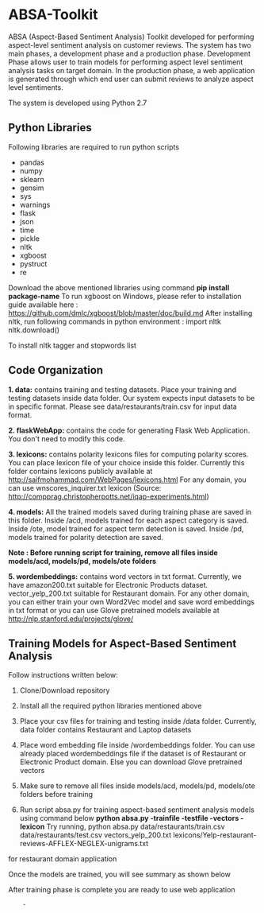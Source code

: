 # ABSA-Toolkit
ABSA (Aspect-Based Sentiment Analysis) Toolkit developed for performing aspect-level sentiment analysis on customer reviews. The system has two main phases, a development phase and a production phase. Development Phase allows user to train models for performing aspect level sentiment analysis tasks on target domain. In the production phase, a web application is generated through which end user can submit reviews to analyze aspect level sentiments.

The system is developed using Python 2.7

## Python Libraries
Following libraries are required to run python scripts
- pandas
- numpy
- sklearn
- gensim
- sys
- warnings
- flask
- json
- time
- pickle
- nltk
- xgboost
- pystruct
- re

Download the above mentioned libraries using  command **pip install package-name**
To run xgboost on Windows, please refer to installation guide available here : https://github.com/dmlc/xgboost/blob/master/doc/build.md
After installing nltk, run following commands in python environment : 
import nltk
nltk.download()

To install nltk tagger and stopwords list
## Code Organization
**1. data:** contains training and testing datasets. Place your training and testing datasets inside data folder. Our system expects input datasets to be in specific format. Please see data/restaurants/train.csv for input data format.

**2. flaskWebApp:** contains the code for generating Flask Web Application. You don't need to modify this code.

**3. lexicons:** contains polarity lexicons files for computing polarity scores. You can place lexicon file of your choice inside this folder. Currently this folder contains lexicons publicly available at http://saifmohammad.com/WebPages/lexicons.html
For any domain, you can use  wnscores_inquirer.txt lexicon (Source: http://compprag.christopherpotts.net/iqap-experiments.html)

**4. models:** All the trained models saved during training phase are saved in this folder. Inside /acd, models trained for each aspect category is saved. Inside /ote, model trained for aspect term detection is saved. Inside /pd, models trained for polarity detection are saved.

**Note : Before running script for training, remove all files inside models/acd, models/pd, models/ote folders**

**5. wordembeddings:** contains word vectors in txt format. Currently, we have amazon200.txt suitable for Electronic Products dataset. vector_yelp_200.txt suitable for Restaurant domain. For any other domain, you can either train your own Word2Vec model and save word embeddings in txt format or you can use Glove pretrained models available at http://nlp.stanford.edu/projects/glove/

## Training Models for Aspect-Based Sentiment Analysis
Follow instructions written below:
1. Clone/Download repository
2. Install all the required python libraries mentioned above
3. Place your csv files for training and testing inside /data folder. Currently, data folder contains Restaurant and Laptop datasets 
4. Place word embedding file inside /wordembeddings folder. You can use already placed wordembeddings file if the dataset is of Restaurant or Electronic Product domain. Else you can download Glove pretrained vectors

5. Make sure to remove all files inside models/acd, models/pd, models/ote folders before training
6. Run script absa.py for training aspect-based sentiment analysis models using command below
        **python absa.py -trainfile -testfile -vectors -lexicon**
   Try running,
   python absa.py data/restaurants/train.csv data/restaurants/test.csv vectors_yelp_200.txt lexicons/Yelp-restaurant-reviews-AFFLEX-NEGLEX-unigrams.txt 

  for restaurant domain application

Once the models are trained, you will see summary as shown below

After training phase is complete you are ready to use web application









        - 


